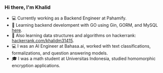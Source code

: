 ### Hi there, I'm Khalid

<!--
**khalidm31415/khalidm31415** is a ✨ _special_ ✨ repository because its `README.md` (this file) appears on your GitHub profile.

Here are some ideas to get you started:

- 🔭 I’m currently working on ...
- 🌱 I’m currently learning ...
- 👯 I’m looking to collaborate on ...
- 🤔 I’m looking for help with ...
- 💬 Ask me about ...
- 📫 How to reach me: ...
- 😄 Pronouns: ...
- ⚡ Fun fact: ...
-->
- 💻 Currently working as a Backend Engineer at Pahamify.
- 📝 Learning backend develompent with GO using Gin, GORM, and MySQL [here](https://github.com/khalidm31415/gin-twitter).
- 📝 Also learning data structures and algorithms on hackerrank: [hackerrank.com/khalidm31415](https://www.hackerrank.com/khalidm31415).
- 💻 I was an AI Engineer at Bahasa.ai, worked with text classifications, formalizations, and question answering models. 
- 🎓 I was a math student at Universitas Indonesia, studied homomorphic encryption applications.

